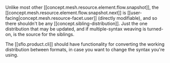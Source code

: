 


Unlike most other [[concept.mesh.resource.element.flow.snapshot]], the [[concept.mesh.resource.element.flow.snapshot.next]] is [[user-facing|concept.mesh.resource-facet.user]] (directly modifiable), and so there shouldn't be any [[concept.sibling-distribution]]. Just the one distribution that may be updated, and if multiple-syntax weaving is turned-on, is the source for the siblings.

The [[sflo.product.cli]] should have functionality for converting the working distribution between formats, in case you want to change the syntax you're using.
